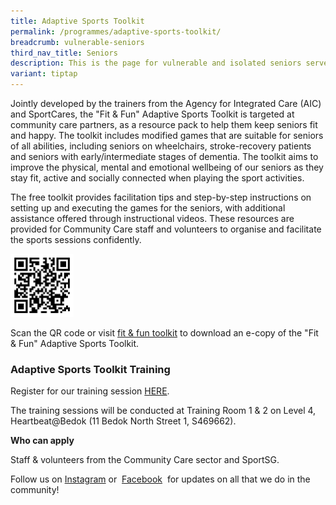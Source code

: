 ```yaml
---
title: Adaptive Sports Toolkit
permalink: /programmes/adaptive-sports-toolkit/
breadcrumb: vulnerable-seniors
third_nav_title: Seniors
description: This is the page for vulnerable and isolated seniors served by SportCares.
variant: tiptap
---
```

<p>Jointly developed by the trainers from the Agency for Integrated Care
(AIC) and SportCares, the "Fit &amp; Fun" Adaptive Sports Toolkit is targeted
at community care partners, as a resource pack to help them keep seniors
fit and happy. The toolkit includes modified games that are suitable for
seniors of all abilities, including seniors on wheelchairs, stroke-recovery
patients and seniors with early/intermediate stages of dementia. The toolkit
aims to improve the physical, mental and emotional wellbeing of our seniors
as they stay fit, active and socially connected when playing the sport
activities.</p>
<p>The free toolkit provides facilitation tips and step-by-step instructions
on setting up and executing the games for the seniors, with additional
assistance offered through instructional videos. These resources are provided
for Community Care staff and volunteers to organise and facilitate the
sports sessions confidently.</p>
<div class="isomer-image-wrapper">
<img style="width: 20%;" height="auto" width="100%" alt="" src="/images/fitandfunadaptivesportstoolkit_resized.png">
</div>
<p>Scan the QR code or visit <a href="https://for.sg/fit-fun-toolkit" rel="noopener noreferrer nofollow" target="_blank">fit &amp; fun toolkit</a> to download
an e-copy of the "Fit &amp; Fun" Adaptive Sports Toolkit.</p>
<h3>Adaptive Sports Toolkit Training</h3>
<p>Register for our training session <a href="https://go.gov.sg/sportcares-ast-training-2022" rel="noopener noreferrer nofollow" target="_blank">HERE</a>.</p>
<p>The training sessions will be conducted at Training Room 1 &amp; 2 on
Level 4, Heartbeat@Bedok (11 Bedok North Street 1, S469662).</p>
<p><strong>Who can apply</strong>
</p>
<p>Staff &amp; volunteers from the Community Care sector and SportSG.</p>
<p>Follow us on&nbsp;<a href="https://www.instagram.com/sportcares/" rel="noopener noreferrer nofollow" target="_blank">Instagram</a>&nbsp;or&nbsp;
<a href="https://www.facebook.com/SportCaresSG" rel="noopener noreferrer nofollow" target="_blank">Facebook</a>&nbsp; for updates on all that we do in the community!</p>